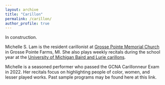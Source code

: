 ```yaml
---
layout: archive
title: "Carillon"
permalink: /carillon/
author_profile: true
---
```


In construction.

Michelle S. Lam is the resident carillonist at [Grosse Pointe Memorial Church](https://gpmchurch.org/) in Grosse Pointe Farms, MI. She also plays weekly recitals during the school year at the [University of Michigan Baird and Lurie carillons](https://smtd.umich.edu/departments/organ/carillons/). 

Michelle is a seasoned performer who passed the GCNA Carillonneur Exam in 2022. Her recitals focus on highlighting people of color, women, and lesser played works. Past sample programs may be found here at this link. 
